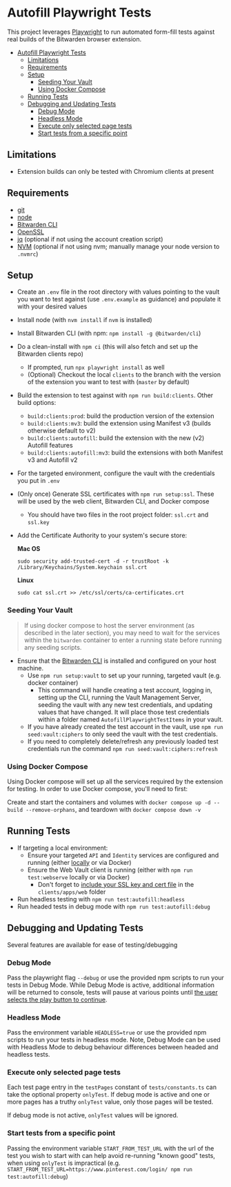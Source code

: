 
# Autofill Playwright Tests

This project leverages [Playwright](https://playwright.dev/) to run automated form-fill tests against real builds of the Bitwarden browser extension.

- [Autofill Playwright Tests](#autofill-playwright-tests)
  - [Limitations](#limitations)
  - [Requirements](#requirements)
  - [Setup](#setup)
    - [Seeding Your Vault](#seeding-your-vault)
    - [Using Docker Compose](#using-docker-compose)
  - [Running Tests](#running-tests)
  - [Debugging and Updating Tests](#debugging-and-updating-tests)
    - [Debug Mode](#debug-mode)
    - [Headless Mode](#headless-mode)
    - [Execute only selected page tests](#execute-only-selected-page-tests)
    - [Start tests from a specific point](#start-tests-from-a-specific-point)

## Limitations

- Extension builds can only be tested with Chromium clients at present

## Requirements

- [git](https://git-scm.com/downloads)
- [node](https://nodejs.org/en)
- [Bitwarden CLI](https://bitwarden.com/help/cli/)
- [OpenSSL](https://www.openssl.org/)
- [jq](https://github.com/jqlang/jq/wiki/Installation) (optional if not using the account creation script)
- [NVM](https://github.com/nvm-sh/nvm#installing-and-updating) (optional if not using nvm; manually manage your node version to `.nvmrc`)

## Setup

- Create an `.env` file in the root directory with values pointing to the vault you want to test against (use `.env.example` as guidance) and populate it with your desired values
- Install node (with `nvm install` if `nvm` is installed)
- Install Bitwarden CLI (with npm: `npm install -g @bitwarden/cli`)
- Do a clean-install with `npm ci` (this will also fetch and set up the Bitwarden clients repo)
  - If prompted, run `npx playwright install` as well
  - (Optional) Checkout the local `clients` to the branch with the version of the extension you want to test with (`master` by default)
- Build the extension to test against with `npm run build:clients`. Other build options:
  - `build:clients:prod`: build the production version of the extension
  - `build:clients:mv3`: build the extension using Manifest v3 (builds otherwise default to v2)
  - `build:clients:autofill`: build the extension with the new (v2) Autofill features
  - `build:clients:autofill:mv3`: build the extensions with both Manifest v3 and Autofill v2
- For the targeted environment, configure the vault with the credentials you put in `.env`
- (Only once) Generate SSL certificates with `npm run setup:ssl`. These will be used by the web client, Bitwarden CLI, and Docker compose
  - You should have two files in the root project folder: `ssl.crt` and `ssl.key`
- Add the Certificate Authority to your system's secure store:

  **Mac OS**

  ```shell
  sudo security add-trusted-cert -d -r trustRoot -k /Library/Keychains/System.keychain ssl.crt
  ```

  **Linux**

  ```shell
  sudo cat ssl.crt >> /etc/ssl/certs/ca-certificates.crt
  ```

### Seeding Your Vault

> If using docker compose to host the server environment (as described in the later section), you may need to wait for the services within the `bitwarden` container to enter a running state before running any seeding scripts.

- Ensure that the [Bitwarden CLI](https://bitwarden.com/help/cli/) is installed and configured on your host machine.
  - Use `npm run setup:vault` to set up your running, targeted vault (e.g. docker container)
    - This command will handle creating a test account, logging in, setting up the CLI, running the Vault Management Server, seeding the vault with any new test credentials, and updating values that have changed. It will place those test credentials within a folder named `AutofillPlaywrightTestItems` in your vault.
  - If you have already created the test account in the vault, use `npm run seed:vault:ciphers` to only seed the vault with the test credentials.
  - If you need to completely delete/refresh any previously loaded test credentials run the command `npm run seed:vault:ciphers:refresh`

### Using Docker Compose

Using Docker compose will set up all the services required by the extension for testing. In order to use Docker compose, you'll need to first:

Create and start the containers and volumes with `docker compose up -d --build --remove-orphans`, and teardown with `docker compose down -v`

## Running Tests

- If targeting a local environment:
  - Ensure your targeted `API` and `Identity` services are configured and running (either [locally](https://contributing.bitwarden.com/getting-started/server/guide) or via Docker)
  - Ensure the Web Vault client is running (either with `npm run test:webserve` locally or via Docker)
    - Don't forget to [include your SSL key and cert file](https://contributing.bitwarden.com/getting-started/clients/web-vault/) in the `clients/apps/web` folder
- Run headless testing with `npm run test:autofill:headless`
- Run headed tests in debug mode with `npm run test:autofill:debug`

## Debugging and Updating Tests

Several features are available for ease of testing/debugging

### Debug Mode

Pass the playwright flag `--debug` or use the provided npm scripts to run your tests in Debug Mode. While Debug Mode is active, additional information will be returned to console, tests will pause at various points until [the user selects the play button to continue](https://playwright.dev/docs/debug#stepping-through-your-tests).

### Headless Mode

Pass the environment variable `HEADLESS=true` or use the provided npm scripts to run your tests in headless mode. Note, Debug Mode can be used with Headless Mode to debug behaviour differences between headed and headless tests.

### Execute only selected page tests

Each test page entry in the `testPages` constant of `tests/constants.ts` can take the optional property `onlyTest`. If debug mode is active and one or more pages has a truthy `onlyTest` value, only those pages will be tested.

If debug mode is not active, `onlyTest` values will be ignored.

### Start tests from a specific point

Passing the environment variable `START_FROM_TEST_URL` with the url of the test you wish to start with can help avoid re-running "known good" tests, when using `onlyTest` is impractical (e.g. `START_FROM_TEST_URL=https://www.pinterest.com/login/ npm run test:autofill:debug`)
